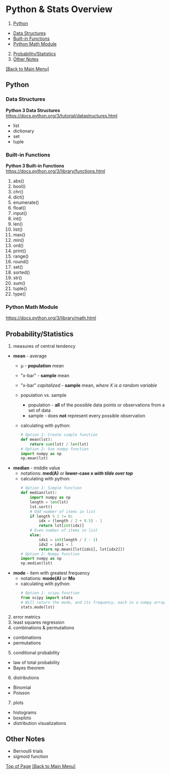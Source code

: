 # Python & Stats Overview
1. [Python](#Python)
  * [Data Structures](#Data-Structures)
  * [Built-in Functions](#Built-in-Functions)
  * [Python Math Module](#Python-Math-Module)
2. [Probability/Statistics](#ProbabilityStatistics)
3. [Other Notes](#Other-Notes)

[[Back to Main Menu]](/README.md)

## Python

### Data Structures

**Python 3 Data Structures**
https://docs.python.org/3/tutorial/datastructures.html

  * list 
  * dictionary 
  * set
  * tuple

### Built-in Functions

**Python 3 Built-in Functions**
https://docs.python.org/3/library/functions.html

1. abs()
2. bool()
3. chr()
4. dict()
5. enumerate()
6. float()
7. input()
8. int()
9. len()
10. list() 
11. max()
12. min()
13. ord()
14. print() 
15. range()
16. round()
17. set()
18. sorted()
19. str()
20. sum()
21. tuple()
22. type()

### Python Math Module
https://docs.python.org/3/library/math.html

## Probability/Statistics

1. measures of central tendency
  * **mean** - average
    * μ - **population** mean
    * "x-bar" - **sample** mean
    * "x-bar" _capitalized_ - **sample** mean, _where X is a random variable_
    * population vs. sample
      * population - **all** of the possible data points or observations from a set of data
      * sample - does **not** represent every possible observation
   
    * calculating with python:
      ```python
      # Option 1: Create simple function
      def mean(lst):
          return sum(lst) / len(lst)
      # Option 2: Use numpy function 
      import numpy as np
      np.mean(lst)
      ```
  * **median** - middle value
    * notations: **med(A)** or **lower-case x _with tilde over top_**
    * calculating with python:
      ```python
      # Option 1: Simple function
      def median(lst):
          import numpy as np
          length = len(lst)
          lst.sort()
          # Odd number of items in list
          if length % 2 != 0:
              idx = (length / 2 + 0.5) - 1
              return lst[int(idx)]
          # Even number of items in list
          else:
              idx1 = int(length / 2 - 1)
              idx2 = idx1 + 1
              return np.mean([lst[idx1], lst[idx2]])
      # Option 2: Numpy function
      import numpy as np
      np.median(lst)
      ```    
  * **mode** - item with greatest frequency
    * notations: **mode(A)** or **Mo**
    * calculating with python:
      ```python
      # Option 1: scipy function
      from scipy import stats
      # Will return the mode, and its frequency, each in a numpy array
      stats.mode(lst)
      ```
2. error metrics
3. least squares regression
4. combinations & permutations
  * combinations
  * permutations
5. conditional probability
  * law of total probability 
  * Bayes theorem
6. distributions
  * Binomial
  * Poisson
7. plots
  * histograms
  * boxplots
  * distribution visualizations
  
## Other Notes
  * Bernoulli trials
  * sigmoid function

[Top of Page](#Python--Stats-Overview)
[[Back to Main Menu]](/README.md)
